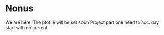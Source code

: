 # Nonus
We are here.
The ptofile will be set soon
Project part one
need to acc.
day start with no current
